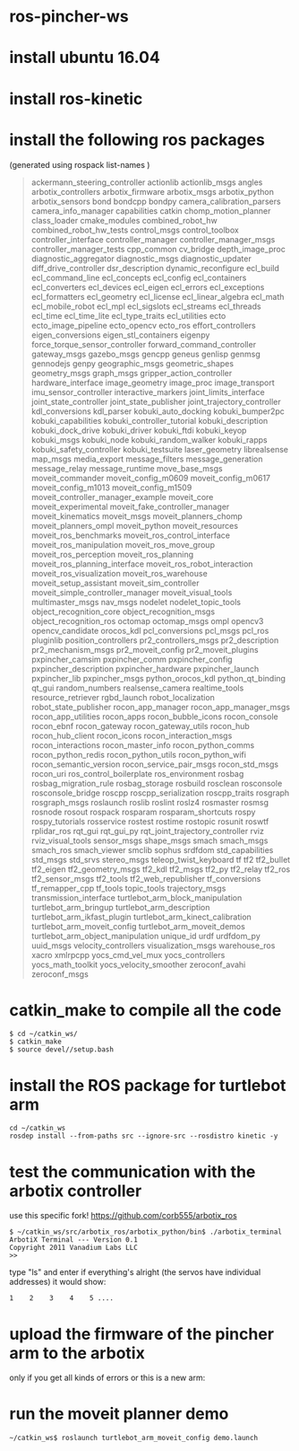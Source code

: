 # ros-pincher-ws

# install ubuntu 16.04

# install ros-kinetic

# install the following ros packages
(generated using rospack list-names )

> ackermann_steering_controller
actionlib
actionlib_msgs
angles
arbotix_controllers
arbotix_firmware
arbotix_msgs
arbotix_python
arbotix_sensors
bond
bondcpp
bondpy
camera_calibration_parsers
camera_info_manager
capabilities
catkin
chomp_motion_planner
class_loader
cmake_modules
combined_robot_hw
combined_robot_hw_tests
control_msgs
control_toolbox
controller_interface
controller_manager
controller_manager_msgs
controller_manager_tests
cpp_common
cv_bridge
depth_image_proc
diagnostic_aggregator
diagnostic_msgs
diagnostic_updater
diff_drive_controller
dsr_description
dynamic_reconfigure
ecl_build
ecl_command_line
ecl_concepts
ecl_config
ecl_containers
ecl_converters
ecl_devices
ecl_eigen
ecl_errors
ecl_exceptions
ecl_formatters
ecl_geometry
ecl_license
ecl_linear_algebra
ecl_math
ecl_mobile_robot
ecl_mpl
ecl_sigslots
ecl_streams
ecl_threads
ecl_time
ecl_time_lite
ecl_type_traits
ecl_utilities
ecto
ecto_image_pipeline
ecto_opencv
ecto_ros
effort_controllers
eigen_conversions
eigen_stl_containers
eigenpy
force_torque_sensor_controller
forward_command_controller
gateway_msgs
gazebo_msgs
gencpp
geneus
genlisp
genmsg
gennodejs
genpy
geographic_msgs
geometric_shapes
geometry_msgs
graph_msgs
gripper_action_controller
hardware_interface
image_geometry
image_proc
image_transport
imu_sensor_controller
interactive_markers
joint_limits_interface
joint_state_controller
joint_state_publisher
joint_trajectory_controller
kdl_conversions
kdl_parser
kobuki_auto_docking
kobuki_bumper2pc
kobuki_capabilities
kobuki_controller_tutorial
kobuki_description
kobuki_dock_drive
kobuki_driver
kobuki_ftdi
kobuki_keyop
kobuki_msgs
kobuki_node
kobuki_random_walker
kobuki_rapps
kobuki_safety_controller
kobuki_testsuite
laser_geometry
librealsense
map_msgs
media_export
message_filters
message_generation
message_relay
message_runtime
move_base_msgs
moveit_commander
moveit_config_m0609
moveit_config_m0617
moveit_config_m1013
moveit_config_m1509
moveit_controller_manager_example
moveit_core
moveit_experimental
moveit_fake_controller_manager
moveit_kinematics
moveit_msgs
moveit_planners_chomp
moveit_planners_ompl
moveit_python
moveit_resources
moveit_ros_benchmarks
moveit_ros_control_interface
moveit_ros_manipulation
moveit_ros_move_group
moveit_ros_perception
moveit_ros_planning
moveit_ros_planning_interface
moveit_ros_robot_interaction
moveit_ros_visualization
moveit_ros_warehouse
moveit_setup_assistant
moveit_sim_controller
moveit_simple_controller_manager
moveit_visual_tools
multimaster_msgs
nav_msgs
nodelet
nodelet_topic_tools
object_recognition_core
object_recognition_msgs
object_recognition_ros
octomap
octomap_msgs
ompl
opencv3
opencv_candidate
orocos_kdl
pcl_conversions
pcl_msgs
pcl_ros
pluginlib
position_controllers
pr2_controllers_msgs
pr2_description
pr2_mechanism_msgs
pr2_moveit_config
pr2_moveit_plugins
pxpincher_camsim
pxpincher_comm
pxpincher_config
pxpincher_description
pxpincher_hardware
pxpincher_launch
pxpincher_lib
pxpincher_msgs
python_orocos_kdl
python_qt_binding
qt_gui
random_numbers
realsense_camera
realtime_tools
resource_retriever
rgbd_launch
robot_localization
robot_state_publisher
rocon_app_manager
rocon_app_manager_msgs
rocon_app_utilities
rocon_apps
rocon_bubble_icons
rocon_console
rocon_ebnf
rocon_gateway
rocon_gateway_utils
rocon_hub
rocon_hub_client
rocon_icons
rocon_interaction_msgs
rocon_interactions
rocon_master_info
rocon_python_comms
rocon_python_redis
rocon_python_utils
rocon_python_wifi
rocon_semantic_version
rocon_service_pair_msgs
rocon_std_msgs
rocon_uri
ros_control_boilerplate
ros_environment
rosbag
rosbag_migration_rule
rosbag_storage
rosbuild
rosclean
rosconsole
rosconsole_bridge
roscpp
roscpp_serialization
roscpp_traits
rosgraph
rosgraph_msgs
roslaunch
roslib
roslint
roslz4
rosmaster
rosmsg
rosnode
rosout
rospack
rosparam
rosparam_shortcuts
rospy
rospy_tutorials
rosservice
rostest
rostime
rostopic
rosunit
roswtf
rplidar_ros
rqt_gui
rqt_gui_py
rqt_joint_trajectory_controller
rviz
rviz_visual_tools
sensor_msgs
shape_msgs
smach
smach_msgs
smach_ros
smach_viewer
smclib
sophus
srdfdom
std_capabilities
std_msgs
std_srvs
stereo_msgs
teleop_twist_keyboard
tf
tf2
tf2_bullet
tf2_eigen
tf2_geometry_msgs
tf2_kdl
tf2_msgs
tf2_py
tf2_relay
tf2_ros
tf2_sensor_msgs
tf2_tools
tf2_web_republisher
tf_conversions
tf_remapper_cpp
tf_tools
topic_tools
trajectory_msgs
transmission_interface
turtlebot_arm_block_manipulation
turtlebot_arm_bringup
turtlebot_arm_description
turtlebot_arm_ikfast_plugin
turtlebot_arm_kinect_calibration
turtlebot_arm_moveit_config
turtlebot_arm_moveit_demos
turtlebot_arm_object_manipulation
unique_id
urdf
urdfdom_py
uuid_msgs
velocity_controllers
visualization_msgs
warehouse_ros
xacro
xmlrpcpp
yocs_cmd_vel_mux
yocs_controllers
yocs_math_toolkit
yocs_velocity_smoother
zeroconf_avahi
zeroconf_msgs

# catkin_make to compile all the code
    $ cd ~/catkin_ws/
    $ catkin_make
    $ source devel//setup.bash

# install the ROS package for turtlebot arm
    cd ~/catkin_ws
    rosdep install --from-paths src --ignore-src --rosdistro kinetic -y

# test the communication with the arbotix controller
use this specific fork! https://github.com/corb555/arbotix_ros

    $ ~/catkin_ws/src/arbotix_ros/arbotix_python/bin$ ./arbotix_terminal
    ArbotiX Terminal --- Version 0.1
    Copyright 2011 Vanadium Labs LLC
    >>  
type "ls" and enter
if everything's alright (the servos have individual addresses) it would show:

    1    2    3    4    5 ....

# upload the firmware of the pincher arm to the arbotix
only if you get all kinds of errors or this is a new arm:


# run the moveit planner demo

    ~/catkin_ws$ roslaunch turtlebot_arm_moveit_config demo.launch
